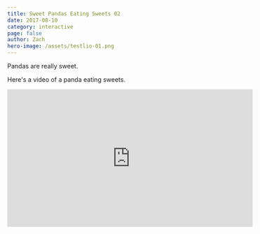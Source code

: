 ```yaml
---
title: Sweet Pandas Eating Sweets 02
date: 2017-08-10
category: interactive
page: false
author: Zach
hero-image: /assets/testlio-01.png
---
```


Pandas are really sweet.

Here's a video of a panda eating sweets.

<iframe width="560" height="315" src="https://www.youtube.com/embed/4n0xNbfJLR8" frameborder="0" allowfullscreen></iframe>